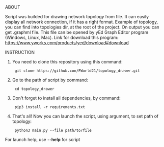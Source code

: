 ABOUT		       

Script was builded for drawing network topology from file.
It can easily display all network connection, if it has a right
format. Example of topology, you can find into topologies dir, 
at the root of the project. On output you can get .graphml file.
This file can be opened by yEd Graph Editor program (Windows, Linux, Mac).
Link for download this program: https://www.yworks.com/products/yed/download#download


INSTRUCTION		

1. You need to clone this repository using this command:
		
		git clone https://github.com/FWorld21/topology_drawer.git

2. Go to the path of script by command:
		
		cd topology_drawer 

3. Don't forget to install all dependencies, by command:
		
		pip3 install -r requirements.txt
    
4. That's all! Now you can launch the script, using argument, to set path of topology:
		
		python3 main.py --file path/to/file



For launch help, use <b>--help</b> for script	
